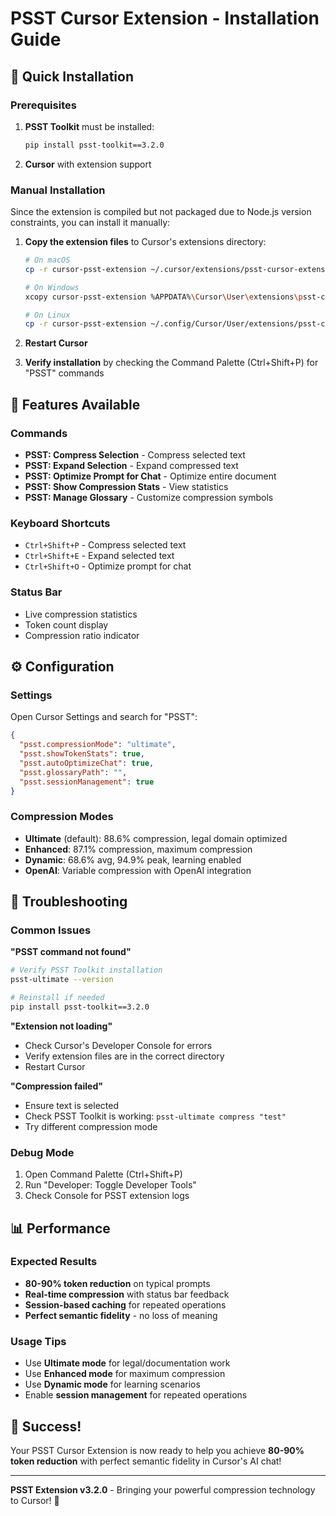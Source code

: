 # PSST Cursor Extension - Installation Guide

## 🚀 **Quick Installation**

### Prerequisites
1. **PSST Toolkit** must be installed:
   ```bash
   pip install psst-toolkit==3.2.0
   ```

2. **Cursor** with extension support

### Manual Installation
Since the extension is compiled but not packaged due to Node.js version constraints, you can install it manually:

1. **Copy the extension files** to Cursor's extensions directory:
   ```bash
   # On macOS
   cp -r cursor-psst-extension ~/.cursor/extensions/psst-cursor-extension
   
   # On Windows
   xcopy cursor-psst-extension %APPDATA%\Cursor\User\extensions\psst-cursor-extension /E /I
   
   # On Linux
   cp -r cursor-psst-extension ~/.config/Cursor/User/extensions/psst-cursor-extension
   ```

2. **Restart Cursor**

3. **Verify installation** by checking the Command Palette (Ctrl+Shift+P) for "PSST" commands

## 🎯 **Features Available**

### Commands
- **PSST: Compress Selection** - Compress selected text
- **PSST: Expand Selection** - Expand compressed text
- **PSST: Optimize Prompt for Chat** - Optimize entire document
- **PSST: Show Compression Stats** - View statistics
- **PSST: Manage Glossary** - Customize compression symbols

### Keyboard Shortcuts
- `Ctrl+Shift+P` - Compress selected text
- `Ctrl+Shift+E` - Expand selected text
- `Ctrl+Shift+O` - Optimize prompt for chat

### Status Bar
- Live compression statistics
- Token count display
- Compression ratio indicator

## ⚙️ **Configuration**

### Settings
Open Cursor Settings and search for "PSST":

```json
{
  "psst.compressionMode": "ultimate",
  "psst.showTokenStats": true,
  "psst.autoOptimizeChat": true,
  "psst.glossaryPath": "",
  "psst.sessionManagement": true
}
```

### Compression Modes
- **Ultimate** (default): 88.6% compression, legal domain optimized
- **Enhanced**: 87.1% compression, maximum compression
- **Dynamic**: 68.6% avg, 94.9% peak, learning enabled
- **OpenAI**: Variable compression with OpenAI integration

## 🔧 **Troubleshooting**

### Common Issues

**"PSST command not found"**
```bash
# Verify PSST Toolkit installation
psst-ultimate --version

# Reinstall if needed
pip install psst-toolkit==3.2.0
```

**"Extension not loading"**
- Check Cursor's Developer Console for errors
- Verify extension files are in the correct directory
- Restart Cursor

**"Compression failed"**
- Ensure text is selected
- Check PSST Toolkit is working: `psst-ultimate compress "test"`
- Try different compression mode

### Debug Mode
1. Open Command Palette (Ctrl+Shift+P)
2. Run "Developer: Toggle Developer Tools"
3. Check Console for PSST extension logs

## 📊 **Performance**

### Expected Results
- **80-90% token reduction** on typical prompts
- **Real-time compression** with status bar feedback
- **Session-based caching** for repeated operations
- **Perfect semantic fidelity** - no loss of meaning

### Usage Tips
- Use **Ultimate mode** for legal/documentation work
- Use **Enhanced mode** for maximum compression
- Use **Dynamic mode** for learning scenarios
- Enable **session management** for repeated operations

## 🎉 **Success!**

Your PSST Cursor Extension is now ready to help you achieve **80-90% token reduction** with perfect semantic fidelity in Cursor's AI chat!

---

**PSST Extension v3.2.0** - Bringing your powerful compression technology to Cursor! 🚀 